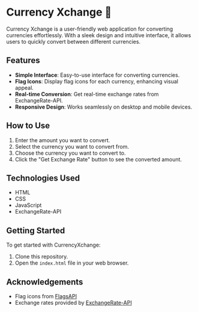 # Currency Xchange 💱

Currency Xchange is a user-friendly web application for converting currencies effortlessly. With a sleek design and intuitive interface, it allows users to quickly convert between different currencies.

## Features

- **Simple Interface**: Easy-to-use interface for converting currencies.
- **Flag Icons**: Display flag icons for each currency, enhancing visual appeal.
- **Real-time Conversion**: Get real-time exchange rates from ExchangeRate-API.
- **Responsive Design**: Works seamlessly on desktop and mobile devices.

## How to Use

1. Enter the amount you want to convert.
2. Select the currency you want to convert from.
3. Choose the currency you want to convert to.
4. Click the "Get Exchange Rate" button to see the converted amount.

## Technologies Used

- HTML
- CSS
- JavaScript
- ExchangeRate-API

## Getting Started

To get started with CurrencyXchange:

1. Clone this repository.
2. Open the `index.html` file in your web browser.

## Acknowledgements

- Flag icons from [FlagsAPI](https://flagsapi.com/)
- Exchange rates provided by [ExchangeRate-API](https://www.exchangerate-api.com/)
